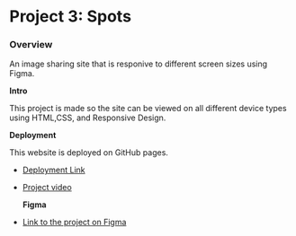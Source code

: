 # Project 3: Spots

### Overview

An image sharing site that is responive to different screen sizes using Figma.

**Intro**

This project is made so the site can be viewed on all different device types using HTML,CSS, and Responsive Design.

**Deployment**

This website is deployed on GitHub pages.

- [Deployment Link](https://BrieGally.github.io/se_project_spots)
- [Project video](https://drive.google.com/file/d/16mWlTBgW2fXVEyhNBtzXSgfII3ROWrTZ/view?usp=sharing)

  **Figma**

- [Link to the project on Figma](https://www.figma.com/file/BBNm2bC3lj8QQMHlnqRsga/Sprint-3-Project-%E2%80%94-Spots?type=design&node-id=2%3A60&mode=design&t=afgNFybdorZO6cQo-1)
